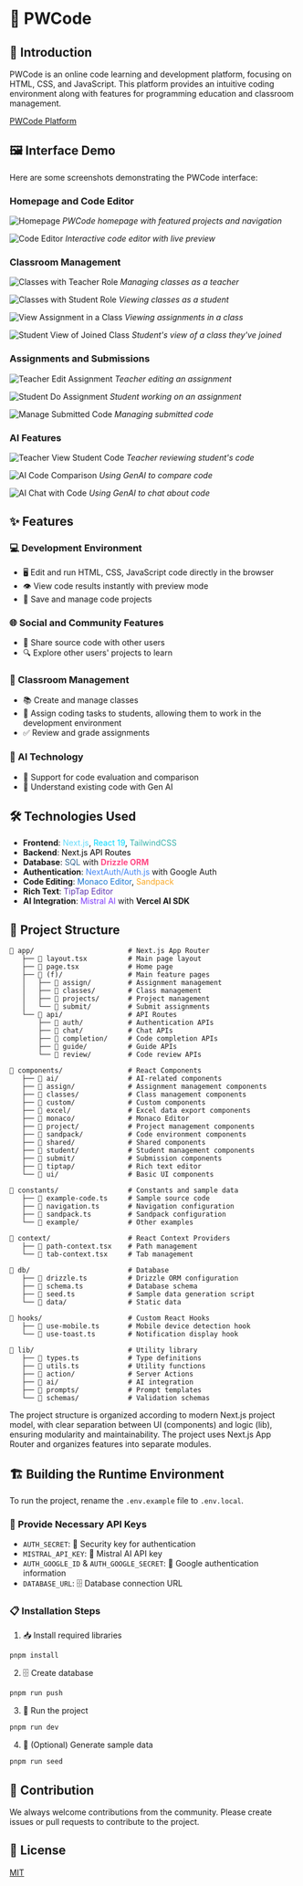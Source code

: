 # 🚀 PWCode

## 📝 Introduction

PWCode is an online code learning and development platform, focusing on HTML, CSS, and JavaScript. This platform provides an intuitive coding environment along with features for programming education and classroom management.

[PWCode Platform](https://pwcode.vercel.app/)

## 🖼️ Interface Demo

Here are some screenshots demonstrating the PWCode interface:

### Homepage and Code Editor
![Homepage](screenshots/homepage.jpeg)
*PWCode homepage with featured projects and navigation*

![Code Editor](screenshots/code-editor.jpeg)
*Interactive code editor with live preview*

### Classroom Management
![Classes with Teacher Role](screenshots/classes-with-teacher-role.jpeg)
*Managing classes as a teacher*

![Classes with Student Role](screenshots/classes-with-student-role.jpeg)
*Viewing classes as a student*

![View Assignment in a Class](screenshots/view-assignment-in-a-class.jpeg)
*Viewing assignments in a class*

![Student View of Joined Class](screenshots/student-view-a-class-joined.jpeg)
*Student's view of a class they've joined*

### Assignments and Submissions
![Teacher Edit Assignment](screenshots/teacher-edit-a-assignment.jpeg)
*Teacher editing an assignment*

![Student Do Assignment](screenshots/student-do-a-assignment.jpeg)
*Student working on an assignment*

![Manage Submitted Code](screenshots/user-manage-submitted-code.jpeg)
*Managing submitted code*

### AI Features
![Teacher View Student Code](screenshots/teacher-view-student-code.jpeg)
*Teacher reviewing student's code*

![AI Code Comparison](screenshots/teacher-use-gen-ai-compare-code.jpeg)
*Using GenAI to compare code*

![AI Chat with Code](screenshots/user-use-gen-ai-chat-with-code.jpeg)
*Using GenAI to chat about code*

## ✨ Features

### 💻 Development Environment
- 🖥️ Edit and run HTML, CSS, JavaScript code directly in the browser
- 👁️ View code results instantly with preview mode
- 💾 Save and manage code projects

### 🌐 Social and Community Features
- 🔄 Share source code with other users
- 🔍 Explore other users' projects to learn

### 🏫 Classroom Management
- 📚 Create and manage classes
- 📝 Assign coding tasks to students, allowing them to work in the development environment
- ✅ Review and grade assignments

### 🤖 AI Technology
- 🧠 Support for code evaluation and comparison
- 🔰 Understand existing code with Gen AI

## 🛠️ Technologies Used

- **Frontend**: <span style="color: #61DAFB">Next.js</span>, <span style="color: #00D8FF">React 19</span>, <span style="color: #38B2AC">TailwindCSS</span>
- **Backend**: <span style="color: #000000">Next.js API Routes</span>
- **Database**: <span style="color: #336791">SQL</span> with <strong style="color: #FF4785">Drizzle ORM</strong>
- **Authentication**: <span style="color: #4285F4">NextAuth/Auth.js</span> with Google Auth
- **Code Editing**: <span style="color: #1976D2">Monaco Editor</span>, <span style="color: #F9A825">Sandpack</span>
- **Rich Text**: <span style="color: #5E35B1">TipTap Editor</span>
- **AI Integration**: <span style="color: #7F39FB">Mistral AI</span> with <strong>Vercel AI SDK</strong>

## 📂 Project Structure

```
📁 app/                       # Next.js App Router
   ├── 📄 layout.tsx          # Main page layout
   ├── 📄 page.tsx            # Home page
   ├── 📁 (f)/                # Main feature pages
   │   ├── 📁 assign/         # Assignment management
   │   ├── 📁 classes/        # Class management
   │   ├── 📁 projects/       # Project management
   │   └── 📁 submit/         # Submit assignments
   └── 📁 api/                # API Routes
       ├── 📁 auth/           # Authentication APIs
       ├── 📁 chat/           # Chat APIs
       ├── 📁 completion/     # Code completion APIs
       ├── 📁 guide/          # Guide APIs
       └── 📁 review/         # Code review APIs

📁 components/                # React Components
   ├── 📁 ai/                 # AI-related components
   ├── 📁 assign/             # Assignment management components
   ├── 📁 classes/            # Class management components
   ├── 📁 custom/             # Custom components
   ├── 📁 excel/              # Excel data export components
   ├── 📁 monaco/             # Monaco Editor
   ├── 📁 project/            # Project management components
   ├── 📁 sandpack/           # Code environment components
   ├── 📁 shared/             # Shared components
   ├── 📁 student/            # Student management components
   ├── 📁 submit/             # Submission components
   ├── 📁 tiptap/             # Rich text editor
   └── 📁 ui/                 # Basic UI components

📁 constants/                 # Constants and sample data
   ├── 📄 example-code.ts     # Sample source code
   ├── 📄 navigation.ts       # Navigation configuration
   ├── 📄 sandpack.ts         # Sandpack configuration
   └── 📁 example/            # Other examples

📁 context/                   # React Context Providers
   ├── 📄 path-context.tsx    # Path management
   └── 📄 tab-context.tsx     # Tab management

📁 db/                        # Database
   ├── 📄 drizzle.ts          # Drizzle ORM configuration
   ├── 📄 schema.ts           # Database schema
   ├── 📄 seed.ts             # Sample data generation script
   └── 📁 data/               # Static data

📁 hooks/                     # Custom React Hooks
   ├── 📄 use-mobile.ts       # Mobile device detection hook
   └── 📄 use-toast.ts        # Notification display hook

📁 lib/                       # Utility library
   ├── 📄 types.ts            # Type definitions
   ├── 📄 utils.ts            # Utility functions
   ├── 📁 action/             # Server Actions
   ├── 📁 ai/                 # AI integration
   ├── 📁 prompts/            # Prompt templates
   └── 📁 schemas/            # Validation schemas
```

The project structure is organized according to modern Next.js project model, with clear separation between UI (components) and logic (lib), ensuring modularity and maintainability. The project uses Next.js App Router and organizes features into separate modules.

## 🏗️ Building the Runtime Environment

To run the project, rename the `.env.example` file to `.env.local`.

### 🔑 Provide Necessary API Keys

- `AUTH_SECRET`: 🔐 Security key for authentication
- `MISTRAL_API_KEY`: 🧠 Mistral AI API key
- `AUTH_GOOGLE_ID` & `AUTH_GOOGLE_SECRET`: 🔑 Google authentication information
- `DATABASE_URL`: 🗄️ Database connection URL

### 📋 Installation Steps

1. 📥 Install required libraries
```bash
pnpm install
```

2. 🗄️ Create database
```bash
pnpm run push
```

3. 🚀 Run the project
```bash
pnpm run dev
```

4. 🧩 (Optional) Generate sample data
```bash
pnpm run seed
```

## 👥 Contribution

We always welcome contributions from the community. Please create issues or pull requests to contribute to the project.

## 📄 License

[MIT](LICENSE)